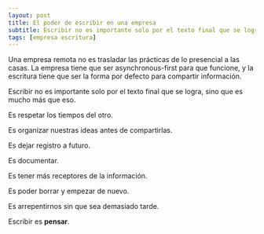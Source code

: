 ```yaml
---
layout: post
title: El poder de escribir en una empresa
subtitle: Escribir no es importante solo por el texto final que se logra, sino que es mucho más que eso.
tags: [empresa escritura]
---
```



Una empresa remota no es trasladar las prácticas de lo presencial a las casas. La empresa tiene que ser asynchronous-first para que funcione, y la escritura tiene que ser la forma por defecto para compartir información.

Escribir no es importante solo por el texto final que se logra, sino que es mucho más que eso.

Es respetar los tiempos del otro.

Es organizar nuestras ideas antes de compartirlas.

Es dejar registro a futuro.

Es documentar.

Es tener más receptores de la información.

Es poder borrar y empezar de nuevo.

Es arrepentirnos sin que sea demasiado tarde.

Escribir
es **pensar**.

